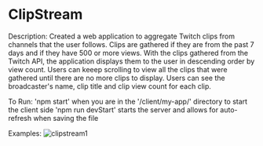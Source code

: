 ﻿# ClipStream

Description:
   Created a web application to aggregate Twitch clips from channels that the user follows. 
   Clips are gathered if they are from the past 7 days and if they have 500 or more views. 
   With the clips gathered from the Twitch API, the application displays them to the user
   in descending order by view count. Users can keeep scrolling to view all the clips that were
   gathered until there are no more clips to display. Users can see the broadcaster's name,
   clip title and clip view count for each clip.
 
To Run: 
'npm start' when you are in the '/client/my-app/' directory to start the client side
'npm run devStart' starts the server and allows for auto-refresh when saving the file

Examples:
![clipstream1](https://github.com/michaelvong/ClipStream/assets/72327548/f2202893-9ab1-4206-8b2f-f171d9e49509)
